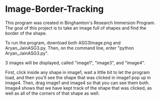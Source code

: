 # Image-Border-Tracking

This program was created in Binghamton's Research Immersion Program. The goal of this project is to take an image full of shapes and find the border of the shape. 

To run the program, download both ASG3Image.png and Aryan_JainASG3.py. Then, on the command line, enter "python Aryan_JainASG3.py". 

3 images will be displayed, called "image1", "image3", and "image4".

First, click inside any shape in image1, wait a little bit to let the program load, and then you'll see the shape that was clicked in image1 pop up in image4. Then, drag image1 and image4 so that you can see them both. Image4 shows that we have kept track of the shape that was clicked, as well as all of the corners of that shape as well. 
